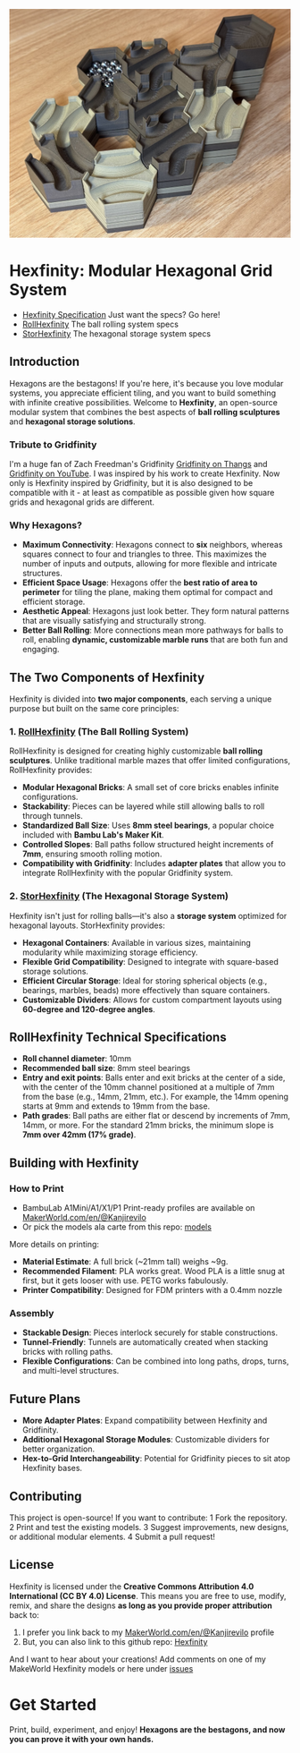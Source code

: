 ![Hexfinity Logo](./diagrams/roll-hexfinity-hero2.jpg)

# Hexfinity: Modular Hexagonal Grid System

- [Hexfinity Specification](HEXFINITY.md) Just want the specs? Go here!
- [RollHexfinity](ROLL_HEXFINITY.md) The ball rolling system specs
- [StorHexfinity](STOR_HEXFINITY.md) The hexagonal storage system specs

## Introduction

Hexagons are the bestagons! If you're here, it's because you love modular systems, you appreciate efficient tiling, and you want to build something with infinite creative possibilities. Welcome to **Hexfinity**, an open-source modular system that combines the best aspects of **ball rolling sculptures** and **hexagonal storage solutions**.

### Tribute to Gridfinity

I'm a huge fan of Zach Freedman's Gridfinity [Gridfinity on Thangs](https://thangs.com/designer/ZackFreedman/3d-model/Gridfinity%20Baseplates-60925) and [Gridfinity on YouTube](https://www.youtube.com/watch?v=ra_9zU-mnl8). I was inspired by his work to create Hexfinity. Now only is Hexfinity inspired by Gridfinity, but it is also designed to be compatible with it - at least as compatible as possible given how square grids and hexagonal grids are different.

### Why Hexagons?

- **Maximum Connectivity**: Hexagons connect to **six** neighbors, whereas squares connect to four and triangles to three. This maximizes the number of inputs and outputs, allowing for more flexible and intricate structures.
- **Efficient Space Usage**: Hexagons offer the **best ratio of area to perimeter** for tiling the plane, making them optimal for compact and efficient storage.
- **Aesthetic Appeal**: Hexagons just look better. They form natural patterns that are visually satisfying and structurally strong.
- **Better Ball Rolling**: More connections mean more pathways for balls to roll, enabling **dynamic, customizable marble runs** that are both fun and engaging.

## The Two Components of Hexfinity

Hexfinity is divided into **two major components**, each serving a unique purpose but built on the same core principles:

### 1. [RollHexfinity](ROLL_HEXFINITY.md) (The Ball Rolling System)

RollHexfinity is designed for creating highly customizable **ball rolling sculptures**. Unlike traditional marble mazes that offer limited configurations, RollHexfinity provides:

- **Modular Hexagonal Bricks**: A small set of core bricks enables infinite configurations.
- **Stackability**: Pieces can be layered while still allowing balls to roll through tunnels.
- **Standardized Ball Size**: Uses **8mm steel bearings**, a popular choice included with **Bambu Lab's Maker Kit**.
- **Controlled Slopes**: Ball paths follow structured height increments of **7mm**, ensuring smooth rolling motion.
- **Compatibility with Gridfinity**: Includes **adapter plates** that allow you to integrate RollHexfinity with the popular Gridfinity system.

### 2. [StorHexfinity](STOR_HEXFINITY.md) (The Hexagonal Storage System)

Hexfinity isn't just for rolling balls—it's also a **storage system** optimized for hexagonal layouts. StorHexfinity provides:

- **Hexagonal Containers**: Available in various sizes, maintaining modularity while maximizing storage efficiency.
- **Flexible Grid Compatibility**: Designed to integrate with square-based storage solutions.
- **Efficient Circular Storage**: Ideal for storing spherical objects (e.g., bearings, marbles, beads) more effectively than square containers.
- **Customizable Dividers**: Allows for custom compartment layouts using **60-degree and 120-degree angles**.

## RollHexfinity Technical Specifications

- **Roll channel diameter**: 10mm
- **Recommended ball size**: 8mm steel bearings
- **Entry and exit points**: Balls enter and exit bricks at the center of a side, with the center of the 10mm channel positioned at a multiple of 7mm from the base (e.g., 14mm, 21mm, etc.). For example, the 14mm opening starts at 9mm and extends to 19mm from the base.
- **Path grades**: Ball paths are either flat or descend by increments of 7mm, 14mm, or more. For the standard 21mm bricks, the minimum slope is **7mm over 42mm (17% grade)**.

## Building with Hexfinity

### How to Print

- BambuLab A1Mini/A1/X1/P1 Print-ready profiles are available on [MakerWorld.com/en/@Kanjirevilo](https://makerworld.com/en/@Kanjirevilo)
- Or pick the models ala carte from this repo: [models](./models)

More details on printing:

- **Material Estimate**: A full brick (~21mm tall) weighs ~9g.
- **Recommended Filament**: PLA works great. Wood PLA is a little snug at first, but it gets looser with use. PETG works fabulously.
- **Printer Compatibility**: Designed for FDM printers with a 0.4mm nozzle

### Assembly

- **Stackable Design**: Pieces interlock securely for stable constructions.
- **Tunnel-Friendly**: Tunnels are automatically created when stacking bricks with rolling paths.
- **Flexible Configurations**: Can be combined into long paths, drops, turns, and multi-level structures.

## Future Plans

- **More Adapter Plates**: Expand compatibility between Hexfinity and Gridfinity.
- **Additional Hexagonal Storage Modules**: Customizable dividers for better organization.
- **Hex-to-Grid Interchangeability**: Potential for Gridfinity pieces to sit atop Hexfinity bases.

## Contributing

This project is open-source! If you want to contribute:
1 Fork the repository.
2 Print and test the existing models.
3 Suggest improvements, new designs, or additional modular elements.
4 Submit a pull request!

## License

Hexfinity is licensed under the **Creative Commons Attribution 4.0 International (CC BY 4.0) License**. This means you are free to use, modify, remix, and share the designs **as long as you provide proper attribution** back to:

1. I prefer you link back to my [MakerWorld.com/en/@Kanjirevilo](https://makerworld.com/en/@Kanjirevilo) profile
2. But, you can also link to this github repo: [Hexfinity](https://github.com/shanebdavis/hexfinity)

And I want to hear about your creations! Add comments on one of my MakeWorld Hexfinity models or here under [issues](./issues)

# Get Started

Print, build, experiment, and enjoy! **Hexagons are the bestagons, and now you can prove it with your own hands.**
